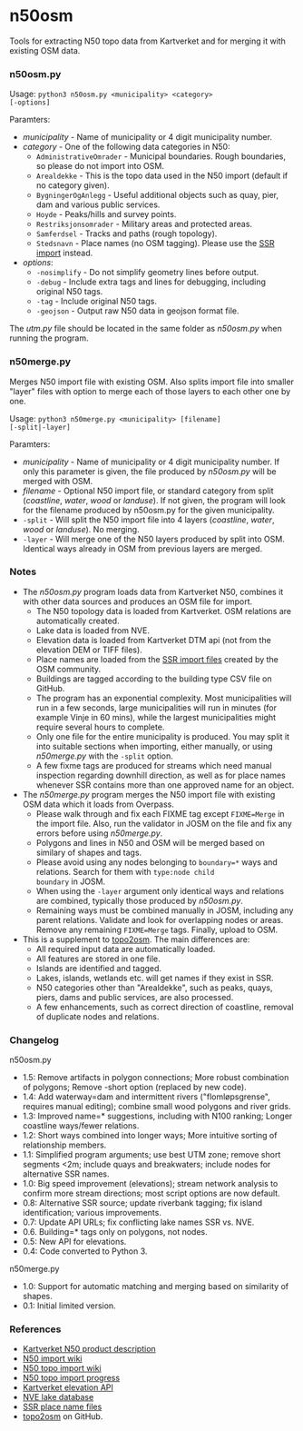 # n50osm
Tools for extracting N50 topo data from Kartverket and for merging it with existing OSM data.

### n50osm.py ###

Usage: <code>python3 n50osm.py \<municipality\> \<category\> [-options]</code>

Paramters:
* *municipality* - Name of municipality or 4 digit municipality number.
* *category* - One of the following data categories in N50:
  * <code>AdministrativeOmrader</code> - Municipal boundaries. Rough boundaries, so please do not import into OSM.
  * <code>Arealdekke</code> - This is the topo data used in the N50 import (default if no category given).
  * <code>BygningerOgAnlegg</code> - Useful additional objects such as quay, pier, dam and various public services.
  * <code>Hoyde</code> - Peaks/hills and survey points.
  * <code>Restriksjonsomrader</code> - Military areas and protected areas.
  * <code>Samferdsel</code> - Tracks and paths (rough topology).
  * <code>Stedsnavn</code> - Place names (no OSM tagging). Please use the [SSR import](https://wiki.openstreetmap.org/wiki/No:Import_av_stedsnavn_fra_SSR2) instead.
* *options*:
  * <code>-nosimplify</code> - Do not simplify geometry lines before output.
  * <code>-debug</code> - Include extra tags and lines for debugging, including original N50 tags.
  * <code>-tag</code> - Include original N50 tags.
  * <code>-geojson</code> - Output raw N50 data in geojson format file.

The *utm.py* file should be located in the same folder as *n50osm.py* when running the program.

### n50merge.py ###

Merges N50 import file with existing OSM. Also splits import file into smaller "layer" files with option to merge each of those layers to each other one by one.

Usage: <code>python3 n50merge.py \<municipality\> [filename] [-split|-layer]</code>

Paramters:
* *municipality* - Name of municipality or 4 digit municipality number. If only this parameter is given, the file produced by *n50osm.py* will be merged with OSM.
* *filename* - Optional N50 import file, or standard category from split (*coastline*, *water*, *wood* or *landuse*). If not given, the program will look for the filename produced by n50osm.py for the given municipality.
* <code>-split</code> - Will split the N50 import file into 4 layers (*coastline*, *water*, *wood* or *landuse*). No merging.
* <code>-layer</code> - Will merge one of the N50 layers produced by split into OSM. Identical ways already in OSM from previous layers are merged.

### Notes ###

* The *n50osm.py* program loads data from Kartverket N50, combines it with other data sources and produces an OSM file for import.
  * The N50 topology data is loaded from Kartverket. OSM relations are automatically created.
  * Lake data is loaded from NVE.
  * Elevation data is loaded from Kartverket DTM api (not from the elevation DEM or TIFF files).
  * Place names are loaded from the [SSR import files](https://wiki.openstreetmap.org/wiki/No:Import_av_stedsnavn_fra_SSR2) created by the OSM community.
  * Buildings are tagged according to the building type CSV file on GitHub.
  * The program has an exponential complexity. Most municipalities will run in a few seconds, large municipalities will run in minutes (for example Vinje in 60 mins), while the largest municipalities might require several hours to complete.
   * Only one file for the entire municipality is produced. You may split it into suitable sections when importing, either manually, or using *n50merge.py* with the <code>-split</code> option.
  * A few fixme tags are produced for streams which need manual inspection regarding downhill direction, as well as for place names whenever SSR contains more than one approved name for an object.
* The *n50merge.py* program merges the N50 import file with existing OSM data which it loads from Overpass.
  * Please walk through and fix each FIXME tag except <code>FIXME=Merge</code> in the import file. Also, run the validator in JOSM on the file and fix any errors before using *n50merge.py*.
  * Polygons and lines in N50 and OSM will be merged based on similary of shapes and tags.
  * Please avoid using any nodes belonging to <code>boundary=*</code> ways and relations. Search for them with <code>type:node child boundary</code> in JOSM.
  * When using the <code>-layer</code> argument only identical ways and relations are combined, typically those produced by *n50osm.py*.
  * Remaining ways must be combined manually in JOSM, including any parent relations. Validate and look for overlapping nodes or areas. Remove any remaining <code>FIXME=Merge</code> tags. Finally, upload to OSM.
* This is a supplement to [topo2osm](https://github.com/osmno/topo2osm). The main differences are:
  * All required input data are automatically loaded.
  * All features are stored in one file.
  * Islands are identified and tagged.
  * Lakes, islands, wetlands etc. will get names if they exist in SSR.
  * N50 categories other than "Arealdekke", such as peaks, quays, piers, dams and public services, are also processed.
  * A few enhancements, such as correct direction of coastline, removal of duplicate nodes and relations.

### Changelog

n50osm.py
* 1.5: Remove artifacts in polygon connections; More robust combination of polygons; Remove -short option (replaced by new code). 
* 1.4: Add waterway=dam and intermittent rivers ("flomløpsgrense", requires manual editing); combine small wood polygons and river grids.
* 1.3: Improved name=* suggestions, including with N100 ranking; Longer coastline ways/fewer relations.
* 1.2: Short ways combined into longer ways; More intuitive sorting of relationship members.
* 1.1: Simplified program arguments; use best UTM zone; remove short segments <2m; include quays and breakwaters; include nodes for alternative SSR names.
* 1.0: Big speed improvement (elevations); stream network analysis to confirm more stream directions; most script options are now default.
* 0.8: Alternative SSR source; update riverbank tagging; fix island identification; various improvements.
* 0.7: Update API URLs; fix conflicting lake names SSR vs. NVE.
* 0.6. Building=* tags only on polygons, not nodes.
* 0.5: New API for elevations.
* 0.4: Code converted to Python 3.

n50merge.py
* 1.0: Support for automatic matching and merging based on similarity of shapes.
* 0.1: Initial limited version.

### References ###

* [Kartverket N50 product description](https://register.geonorge.no/register/versjoner/produktspesifikasjoner/kartverket/n50-kartdata)
* [N50 import wiki](https://wiki.openstreetmap.org/wiki/Import/Catalogue/N50_import_(Norway))
* [N50 topo import wiki](https://wiki.openstreetmap.org/wiki/Import/Catalogue/Topography_import_for_Norway)
* [N50 topo import progress](https://wiki.openstreetmap.org/wiki/Import/Catalogue/Topography_import_for_Norway/assignment)
* [Kartverket elevation API](https://kartverket.no/api-og-data/friluftsliv/hoydeprofil)
* [NVE lake database](https://www.nve.no/karttjenester/kartdata/vassdragsdata/innsjodatabase/)
* [SSR place name files](https://obtitus.github.io/ssr2_to_osm_data/)
* [topo2osm](https://github.com/osmno/topo2osm) on GitHub.
